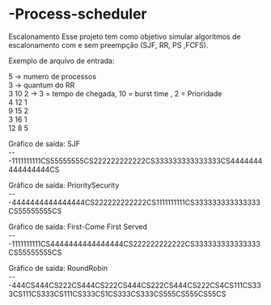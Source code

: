 # -Process-scheduler
Escalonamento
Esse projeto tem como objetivo simular algoritmos de escalonamento com e sem preempção (SJF, RR, PS ,FCFS).

Exemplo de arquivo de entrada:

5 -> numero de processos  
3 ->  quantum do RR  
3 10 2 -> 3 = tempo de chegada, 10 = burst time , 2 = Prioridade  
4 12 1  
9 15 2  
3 16 1  
12 8 5  


Gráfico de saída: SJF   
---1111111111CS55555555CS222222222222CS333333333333333CS4444444444444444CS



Gráfico de saída: PrioritySecurity   
---4444444444444444CS222222222222CS1111111111CS333333333333333CS55555555CS


Gráfico de saída: First-Come First Served  
---1111111111CS4444444444444444CS222222222222CS333333333333333CS55555555CS


Gráfico de saída: RoundRobin  
---444CS444CS222CS444CS222CS444CS222CS444CS222CS4CS111CS333CS111CS333CS111CS333CS1CS333CS333CS555CS555CS55CS
